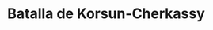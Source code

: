 ﻿---
title: "Batalla de Korsun-Cherkassy"
permalink: periodes_809.html
layout: periode
dataInici: 1944-01-24
dataFi: 1944-02-16
sidebar: periodes
pares:
  - 808:
    title: "Ofensiva del Dniéper-Cárpatos"
    dataInici: "(1943-12-24)"
    dataFi: "(1944-04-17)"

fills:
jocsPrincipals:
  - title: "Korsoun 1944"
    bggId: 27665
    dataInici: 
    dataFi: 

  - title: "Hell's Gate"
    bggId: 136146
    dataInici: 
    dataFi: 

jocsEscenaris:
jocsEpoca:
  - title: "Panzerkrieg"
    bggId: 753
    escenari: "Pocket at Korsun"
    dataInici: 
    dataFi: 

jocsEpocaEscenaris:
---
